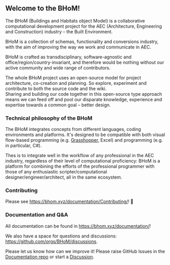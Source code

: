 ## Welcome to the BHoM!

The BHoM (Buildings and Habitats object Model) is a collaborative computational development project for the AEC (Architecture, Engineering and Construction) industry – the Built Environment.

BHoM is a collection of schemas, functionality and conversions industry, with the aim of improving the way we work and communicate in AEC.

BHoM is crafted as transdisciplinary, software-agnostic and office/region/country-invariant, and therefore would be nothing without our active community and wide range of contributors.

The whole BHoM project uses an open-source model for project architecture, co-creation and planning. So explore, experiment and contribute to both the source code and the wiki.  
Sharing and building our code together in this open-source type approach means we can feed off and pool our disparate knowledge, experience and expertise towards a common goal – better design.

### Technical philosophy of the BHoM

The BHoM integrates concepts from different languages, coding environments and platforms. It's designed to be compatible with both visual flow-based programming (e.g. [Grasshopper](https://simplyrhino.co.uk/3d-modelling-software/grasshopper), Excel) and programming (e.g. in particular, C#).

Thes is to integrate well in the workflow of any professional in the AEC industry, regardless of their level of computational proficiency: BHoM is a platform for combining the efforts of the professional programmer with those of any enthusiastic scripter/computational designer/engineer/architect, all in the same ecosystem.

### Contributing

Please see https://bhom.xyz/documentation/Contributing/! 🚀

### Documentation and Q&A

All documentation can be found in https://bhom.xyz/documentation/!

We also have a space for questions and discussions: https://github.com/orgs/BHoM/discussions.

Please let us know how can we improve it! Please raise GitHub Issues in the [Documentation repo](https://github.com/BHoM/documentation/issues) or start a [Discussion](https://github.com/orgs/BHoM/discussions).

